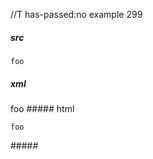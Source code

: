 //T has-passed:no
example 299
##### src
``` foo\+bar
foo
```
##### xml
<?xml version="1.0" encoding="UTF-8"?>
<!DOCTYPE document SYSTEM "CommonMark.dtd">
<document xmlns="http://commonmark.org/xml/1.0">
  <code_block info="foo+bar">foo
</code_block>
</document>
##### html
<pre><code class="language-foo+bar">foo
</code></pre>
#####
